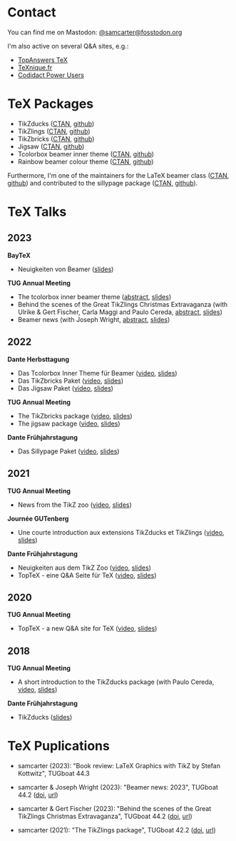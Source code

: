 # Contact

You can find me on Mastodon: [@samcarter@fosstodon.org](https://fosstodon.org/@samcarter)

I'm also active on several Q&A sites, e.g.:

- [TopAnswers TeX](https://topanswers.xyz/tex)
- [TeXnique.fr](https://texnique.fr/osqa/)
- [Codidact Power Users](https://powerusers.codidact.com/categories/61)

# TeX Packages

- TikZducks ([CTAN](https://www.ctan.org/pkg/tikzducks), [github](https://github.com/samcarter/tikzducks))
- TikZlings ([CTAN](https://www.ctan.org/pkg/tikzlings), [github](https://github.com/samcarter/tikzlings))
- TikZbricks ([CTAN](https://www.ctan.org/pkg/tikzbricks), [github](https://github.com/samcarter/TikZbricks))
- Jigsaw ([CTAN](https://www.ctan.org/pkg/jigsaw), [github](https://github.com/samcarter/jigsaw))
- Tcolorbox beamer inner theme ([CTAN](https://www.ctan.org/pkg/beamertheme-tcolorbox), [github](https://github.com/samcarter/beamertheme-tcolorbox))
- Rainbow beamer colour theme ([CTAN](https://www.ctan.org/pkg/beamertheme-rainbow), [github](https://github.com/samcarter/beamertheme-rainbow))

Furthermore, I'm one of the maintainers for the LaTeX beamer class ([CTAN](https://www.ctan.org/pkg/beamer), [github](https://github.com/josephwright/beamer)) and contributed to the sillypage package ([CTAN](https://www.ctan.org/pkg/sillypage), [github](https://github.com/cereda/sillypage)).

# TeX Talks

## 2023

**BayTeX**

- Neuigkeiten von Beamer ([slides](https://github.com/samcarter/samcarter/raw/main/ressouces/BayTeX2023_BeamerNews.pdf))

**TUG Annual Meeting**
- The tcolorbox inner beamer theme ([abstract](https://tug.org/tug2023/abstracts/samcarter-beamertcolorbox.txt), [slides](https://github.com/samcarter/samcarter/raw/main/ressouces/TUG2023_Tcolorbox.pdf))
- Behind the scenes of the Great TikZlings Christmas Extravaganza (with Ulrike & Gert Fischer, Carla Maggi and Paulo Cereda, [abstract](https://tug.org/tug2023/abstracts/fischer-tikzlings.txt), [slides](https://github.com/samcarter/samcarter/raw/main/ressouces/TUG2023_Extravaganza.pdf))
- Beamer news (with Joseph Wright, [abstract](https://tug.org/tug2023/abstracts/wright-beamernews.txt), [slides](https://github.com/samcarter/samcarter/raw/main/ressouces/TUG2023_BeamerNews.pdf))

## 2022

**Dante Herbsttagung**
- Das Tcolorbox Inner Theme für Beamer ([video](https://vimeo.com/773291199), [slides](https://github.com/samcarter/samcarter/raw/main/ressouces/Dante2022_Tcolorbox_Theme.pdf))
- Das TikZbricks Paket ([video](https://vimeo.com/773291903), [slides](https://github.com/samcarter/samcarter/raw/main/ressouces/Dante2022_TikZbricks.pdf))
- Das Jigsaw Paket ([video](https://vimeo.com/773292029), [slides](https://github.com/samcarter/samcarter/raw/main/ressouces/Dante2022_Jigsaw.pdf))

**TUG Annual Meeting**
- The TikZbricks package ([video](https://vimeo.com/773294015), [slides](https://github.com/samcarter/samcarter/raw/main/ressouces/TUG2022_TikZbricks.pdf))
- The jigsaw package ([video](https://vimeo.com/773294117), [slides](https://github.com/samcarter/samcarter/raw/main/ressouces/TUG2022_Jigsaw.pdf)) 

**Dante Frühjahrstagung**
- Das Sillypage Paket ([video](https://vimeo.com/773292271), [slides](https://github.com/samcarter/samcarter/raw/main/ressouces/Dante2022_Sillypage.pdf))

## 2021

**TUG Annual Meeting**
- News from the TikZ zoo ([video](https://vimeo.com/773293865), [slides](https://github.com/samcarter/samcarter/raw/main/ressouces/TUG2021_TikZzoo.pdf))

**Journée GUTenberg**
- Une courte introduction aux extensions TikZducks et TikZlings ([video](https://vimeo.com/773296726), [slides](https://github.com/samcarter/samcarter/raw/main/ressouces/GUTenberg2021_TikZducks_et_TikZlings.pdf))

**Dante Frühjahrstagung**
- Neuigkeiten aus dem TikZ Zoo ([video](https://vimeo.com/773292978), [slides](https://github.com/samcarter/samcarter/raw/main/ressouces/Dante2021_TikZzoo.pdf))
- TopTeX - eine Q&A Seite für TeX ([video](https://vimeo.com/773293022), [slides](https://github.com/samcarter/samcarter/raw/main/ressouces/Dante2021_TopTeX.pdf))

## 2020

**TUG Annual Meeting**
- TopTeX - a new Q&A site for TeX ([video](https://vimeo.com/773293592), [slides](https://github.com/samcarter/samcarter/raw/main/ressouces/TUG2020_TopTeX.pdf))

## 2018
**TUG Annual Meeting**
- A short introduction to the TikZducks package (with Paulo Cereda, [video](https://www.youtube.com/watch?v=Ps2FK0q6mLc), [slides](https://github.com/samcarter/samcarter/raw/main/ressouces/TUG2018_TikZducks.pdf))

**Dante Frühjahrstagung**
- TikZducks ([slides](https://github.com/samcarter/samcarter/raw/main/ressouces/Dante2018_TikZducks.pdf))

# TeX Puplications

- samcarter (2023): "Book review: LaTeX Graphics with TikZ by Stefan Kottwitz", TUGboat 44.3 
<!-- ([doi](), [url](https://tug.org/TUGboat/tb44-3/)) -->

- samcarter & Joseph Wright (2023): "Beamer news: 2023", TUGboat 44.2 ([doi](https://doi.org/10.47397/tb/44-2/tb137samcarter-beamernews23), [url](https://tug.org/TUGboat/tb44-2/)) 

- samcarter & Gert Fischer (2023): "Behind the scenes of the Great TikZlings Christmas Extravaganza", TUGboat 44.2 ([doi](https://doi.org/10.47397/tb/44-2/tb137samcarter-tikzlings), [url](https://tug.org/TUGboat/tb44-2/)) 

- samcarter (2021): "The TikZlings package", TUGboat 42.2 ([doi](https://doi.org/10.47397/tb/42-2/tb131samcarter-tikzlings), [url](https://tug.org/TUGboat/tb42-2/))